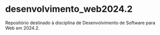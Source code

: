 # desenvolvimento_web2024.2
Repositório destinado à disciplina de Desenvolvimento de Software para Web em 2024.2.
